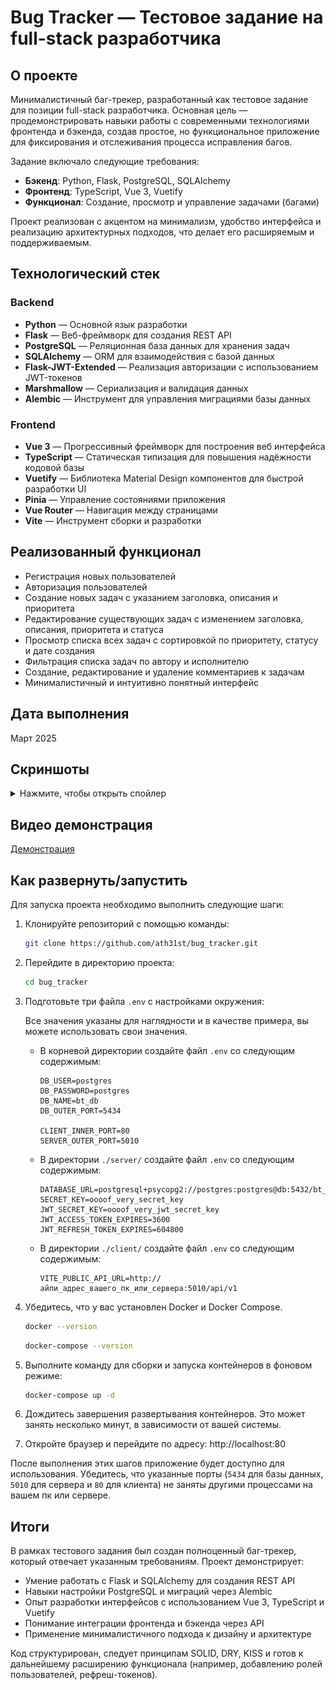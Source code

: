 # Bug Tracker — Тестовое задание на full-stack разработчика

## О проекте

Минималистичный баг-трекер, разработанный как тестовое задание для позиции full-stack разработчика.
Основная цель — продемонстрировать навыки работы с современными технологиями фронтенда и бэкенда,
создав простое, но функциональное приложение для фиксирования и отслеживания процесса исправления
багов.

Задание включало следующие требования:

- **Бэкенд**: Python, Flask, PostgreSQL, SQLAlchemy
- **Фронтенд**: TypeScript, Vue 3, Vuetify
- **Функционал**: Создание, просмотр и управление задачами (багами)

Проект реализован с акцентом на минимализм, удобство интерфейса и реализацию архитектурных подходов,
что делает его расширяемым и поддерживаемым.

## Технологический стек

### Backend

- **Python** — Основной язык разработки
- **Flask** — Веб-фреймворк для создания REST API
- **PostgreSQL** — Реляционная база данных для хранения задач
- **SQLAlchemy** — ORM для взаимодействия с базой данных
- **Flask-JWT-Extended** — Реализация авторизации с использованием JWT-токенов
- **Marshmallow** — Сериализация и валидация данных
- **Alembic** — Инструмент для управления миграциями базы данных

### Frontend

- **Vue 3** — Прогрессивный фреймворк для построения веб интерфейса
- **TypeScript** — Статическая типизация для повышения надёжности кодовой базы
- **Vuetify** — Библиотека Material Design компонентов для быстрой разработки UI
- **Pinia** — Управление состояниями приложения
- **Vue Router** — Навигация между страницами
- **Vite** — Инструмент сборки и разработки

## Реализованный функционал

- Регистрация новых пользователей
- Авторизация пользователей
- Создание новых задач с указанием заголовка, описания и приоритета
- Редактирование существующих задач с изменением заголовка, описания, приоритета и статуса
- Просмотр списка всех задач с сортировкой по приоритету, статусу и дате создания
- Фильтрация списка задач по автору и исполнителю
- Создание, редактирование и удаление комментариев к задачам
- Минималистичный и интуитивно понятный интерфейс

## Дата выполнения

Март 2025

## Скриншоты

<details>
<summary>Нажмите, чтобы открыть спойлер</summary>

Страница регистрации

![image info](images/i_02.jpg)

Страница авторизации

![image info](images/i_01.jpg)

Общий вид списка задач

![image info](images/i_03.jpg)

Страница создания задачи

![image info](images/i_04.jpg)

Фильтр списка задач по исполнителю и сортировка по приоритету

![image info](images/i_05.jpg)

Модальное окно с информацией о пользователе

![image info](images/i_06.jpg)

Страница "О проекте"

![image info](images/i_07.jpg)

Страница задачи в работе с комментариями

![image info](images/i_08.jpg)

Редактирование задачи автором

![image info](images/i_09.jpg)

Страница новой задачи без исполнителя и без комментариев

![image info](images/i_10.jpg)

</details>

## Видео демонстрация

[Демонстрация](https://github.com/user-attachments/assets/9e239bad-f13a-420d-a146-b7a4dab2f43a)

## Как развернуть/запустить

Для запуска проекта необходимо выполнить следующие шаги:

1. Клонируйте репозиторий с помощью команды:
   ```bash
   git clone https://github.com/ath31st/bug_tracker.git

2. Перейдите в директорию проекта:
   ```bash
   cd bug_tracker

3. Подготовьте три файла `.env` с настройками окружения:

   Все значения указаны для наглядности и в качестве примера, вы можете использовать свои
   значения.

    - В корневой директории создайте файл `.env` со следующим содержимым:
      ````
      DB_USER=postgres
      DB_PASSWORD=postgres
      DB_NAME=bt_db
      DB_OUTER_PORT=5434

      CLIENT_INNER_PORT=80
      SERVER_OUTER_PORT=5010

    - В директории `./server/` создайте файл `.env` со следующим содержимым:
      ````
      DATABASE_URL=postgresql+psycopg2://postgres:postgres@db:5432/bt_db
      SECRET_KEY=oooof_very_secret_key
      JWT_SECRET_KEY=oooof_very_jwt_secret_key
      JWT_ACCESS_TOKEN_EXPIRES=3600
      JWT_REFRESH_TOKEN_EXPIRES=604800

    - В директории `./client/` создайте файл `.env` со следующим содержимым:
      ````
      VITE_PUBLIC_API_URL=http://айпи_адрес_вашего_пк_или_сервера:5010/api/v1

4. Убедитесь, что у вас установлен Docker и Docker Compose.
   ````bash
   docker --version
   ````

   ````bash
   docker-compose --version

5. Выполните команду для сборки и запуска контейнеров в фоновом режиме:
   ````bash
   docker-compose up -d

6. Дождитесь завершения развертывания контейнеров.
   Это может занять несколько минут, в зависимости от вашей системы.

7. Откройте браузер и перейдите по адресу:
   http://localhost:80

После выполнения этих шагов приложение будет доступно для использования.
Убедитесь, что указанные порты (`5434` для базы данных, `5010` для сервера и `80` для клиента) не
заняты другими процессами на вашем пк или сервере.

## Итоги

В рамках тестового задания был создан полноценный баг-трекер, который отвечает указанным
требованиям.
Проект демонстрирует:

- Умение работать с Flask и SQLAlchemy для создания REST API
- Навыки настройки PostgreSQL и миграций через Alembic
- Опыт разработки интерфейсов с использованием Vue 3, TypeScript и Vuetify
- Понимание интеграции фронтенда и бэкенда через API
- Применение минималистичного подхода к дизайну и архитектуре

Код структурирован, следует принципам SOLID, DRY, KISS и готов к дальнейшему расширению
функционала (например, добавлению ролей пользователей, рефреш-токенов).
